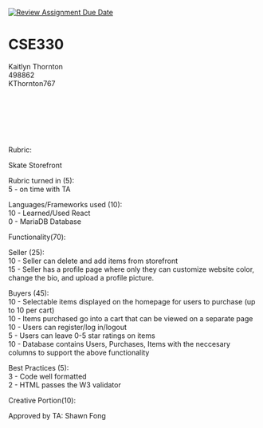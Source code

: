 [![Review Assignment Due Date](https://classroom.github.com/assets/deadline-readme-button-22041afd0340ce965d47ae6ef1cefeee28c7c493a6346c4f15d667ab976d596c.svg)](https://classroom.github.com/a/20FWPQk8)
# CSE330
Kaitlyn Thornton<br>
498862<br>
KThornton767<br>

<br><br><br><br><br><br>
Rubric:<br>

Skate Storefront<br>

Rubric turned in (5):<br>
	5 - on time with TA <br>

Languages/Frameworks used (10):<br>
	10 - Learned/Used React<br>
	0 - MariaDB Database<br>

Functionality(70):<br>

  Seller (25):<br>
	10 - Seller can delete and add items from storefront<br>
	15 - Seller has a profile page where only they can customize website color, change the bio, and upload a profile picture.<br>

  Buyers (45):<br>
	10 - Selectable items displayed on the homepage for users to purchase (up to 10 per cart) <br>
	10 - Items purchased go into a cart that can be viewed on a separate page<br>
	10 - Users can register/log in/logout<br>
	5  - Users can leave 0-5 star ratings on items<br>
	10 - Database contains Users, Purchases, Items with the neccesary columns to support the above functionality<br>

Best Practices (5):<br>
	3 - Code well formatted<br>
	2 - HTML passes the W3 validator<br>

Creative Portion(10):<br>

Approved by TA: Shawn Fong

